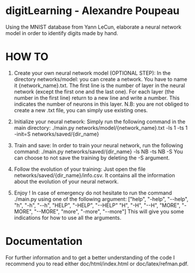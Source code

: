 # digitLearning - Alexandre Poupeau
Using the MNIST database from Yann LeCun, elaborate a neural network model in
order to identify digits made by hand.

# HOW TO
1) Create your own neural network model (OPTIONAL STEP):
  In the directory networks/model: you can create a network.
  You have to name it {network_name}.txt.
  The first line is the number of layer in the neural network (except
  the first one and the last one).
  For each layer (the number in the first line) return to a new line and
  write a number. This indicates the number of neurons in this layer.
  N.B: you are not obliged to create a new .txt file, you can simply
  use existing ones.

2) Initialize your neural network:
  Simply run the following command in the main directory:
  ./main.py networks/model/{network_name}.txt -ls 1 -ts 1 -init=S networks/saved/{dir_name}

3) Train and save:
  In order to train your neural network, run the following command:
  ./main.py networks/saved/{dir_name} -ls NB -ts NB -S
  You can choose to not save the training by deleting the -S argument.

4) Follow the evolution of your training:
  Just open the file networks/saved/{dir_name}/info.csv.
  It contains all the information about the evolution of your neural network.

5) Enjoy !
  In case of emergency do not hesitate to run the command ./main.py
  using one of the following argument:
  ["help", "-help", "--help", "h", "-h", "--h", "HELP", "-HELP", "--HELP"
   "H", "-H", "--H", "MORE", "-MORE", "--MORE", "more", "-more", "--more"]
  This will give you some indications for how to use all the arguments.

# Documentation
For further information and to get a better understanding of the code I
recommend you to read either doc/html/index.html or doc/latex/refman.pdf.
